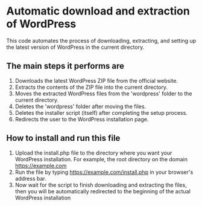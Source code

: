# Automatic download and extraction of WordPress
This code automates the process of downloading, extracting, and setting up the latest version of WordPress in the current directory. 

## The main steps it performs are
1. Downloads the latest WordPress ZIP file from the official website.
2. Extracts the contents of the ZIP file into the current directory.
3. Moves the extracted WordPress files from the 'wordpress' folder to the current directory.
4. Deletes the 'wordpress' folder after moving the files.
5. Deletes the installer script (itself) after completing the setup process.
6. Redirects the user to the WordPress installation page.

## How to install and run this file
1. Upload the install.php file to the directory where you want your WordPress installation. For example, the root directory on the domain https://example.com
2. Run the file by typing https://example.com/install.php in your browser's address bar.
3. Now wait for the script to finish downloading and extracting the files, then you will be automatically redirected to the beginning of the actual WordPress installation
